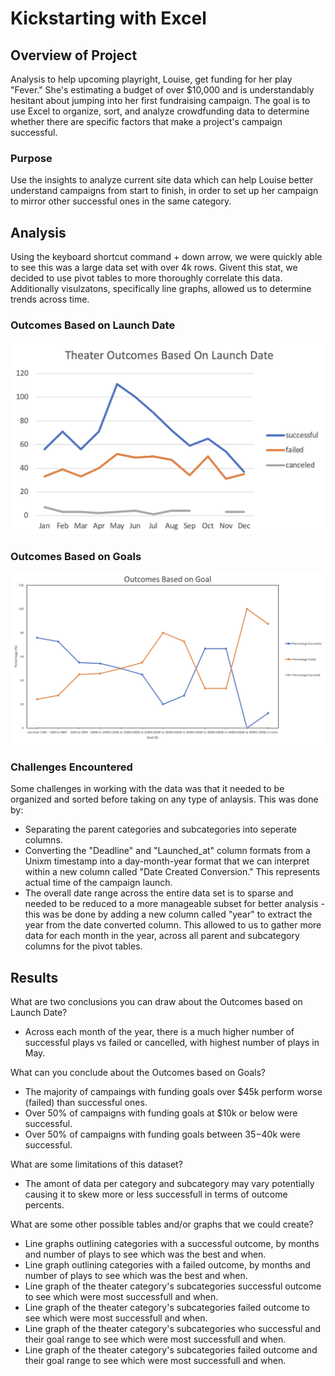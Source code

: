 # Kickstarting with Excel

## Overview of Project

Analysis to help upcoming playright, Louise, get funding for her play "Fever." She's estimating a budget of over $10,000 and is understandably hesitant about jumping into her first fundraising campaign. The goal is to use Excel to organize, sort, and analyze crowdfunding data to determine whether there are specific factors that make a project's campaign successful.

### Purpose

Use the insights to analyze current site data which can help Louise better understand campaigns from start to finish, in order to set up her campaign to mirror other successful ones in the same category. 

## Analysis

Using the keyboard shortcut command + down arrow, we were quickly able to see this was a large data set with over 4k rows. Givent this stat, we decided to use pivot tables to more thoroughly correlate this data. Additionally visulzatons, specifically line graphs, allowed us to determine trends across time.

### Outcomes Based on Launch Date

![This is an image](Challenge/Resources/Theater_Outcomes_vs_Launch.png)

### Outcomes Based on Goals

![This is an image](Challenge/Resources/Outcomes_vs_Goals.png)

### Challenges Encountered

Some challenges in working with the data was that it needed to be organized and sorted before taking on any type of anlaysis. This was done by:

* Separating the parent categories and subcategories into seperate columns.
* Converting the "Deadline" and "Launched_at" column formats from a Unixm timestamp into a day-month-year format that we can interpret within a new column called "Date Created Conversion." This represents actual time of the campaign launch.
* The overall date range across the entire data set is to sparse and needed to be reduced to a more manageable subset for better analysis - this was be done by adding a new column called "year" to extract the year from the date converted column. This allowed to us to gather more data for each month in the year, across all parent and subcategory columns for the pivot tables.

## Results

What are two conclusions you can draw about the Outcomes based on Launch Date?

- Across each month of the year, there is a much higher number of successful plays vs failed or cancelled, with highest number of plays in May.

What can you conclude about the Outcomes based on Goals?

- The majority of campaings with funding goals over $45k perform worse (failed) than successful ones.
- Over 50% of campaigns with funding goals at $10k or below were successful.
- Over 50% of campaigns with funding goals between $35-$40k were successful.

What are some limitations of this dataset?
- The amont of data per category and subcategory may vary potentially causing it to skew more or less successfull in terms of outcome percents.

What are some other possible tables and/or graphs that we could create?
- Line graphs outlining categories with a successful outcome, by months and number of plays to see which was the best and when.
- Line graph outlining categories with a failed outcome, by months and number of plays to see which was the best and when.
- Line graph of the theater category's subcategories successful outcome to see which were most successfull and when.
- Line graph of the theater category's subcategories failed outcome to see which were most successfull and when. 
- Line graph of the theater category's subcategories  who successful and their goal range to see which were most successfull and when.
- Line graph of the theater category's subcategories failed outcome and their goal range to see which were most successfull and when. 
